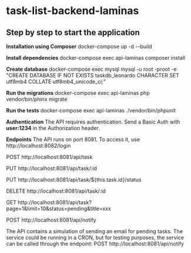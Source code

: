 # task-list-backend-laminas

## Step by step to start the application

**Installation using Composer**
docker-compose up -d --build


**Install dependencies**
docker-compose exec api-laminas composer install


**Create database**
docker-compose exec mysql mysql -u root -proot -e "CREATE DATABASE IF NOT EXISTS taskdb_leonardo CHARACTER SET utf8mb4 COLLATE utf8mb4_unicode_ci;"


**Run the migrations**
docker-compose exec api-laminas php vendor/bin/phinx migrate


**Run the tests**
docker-compose exec api-laminas ./vendor/bin/phpunit


**Authentication**
The API requires authentication. Send a Basic Auth with **user:1234** in the Authorization header.


**Endpoints**
The API runs on port 8081. To access it, use http://localhost:8082/login


POST http://localhost:8081/api/task

PUT http://localhost:8081/api/task/:id

PUT http://localhost:8081/api/task/${this.task.id}/status

DELETE http://localhost:8081/api/task/:id

GET http://localhost:8081/api/task?page=1&limit=10&status=pending&title=xxx

POST http://localhost:8081/api/notify


The API contains a simulation of sending an email for pending tasks. The service could be running in a CRON, but for testing purposes, the service can be called through the endpoint: POST http://localhost:8081/api/notify
